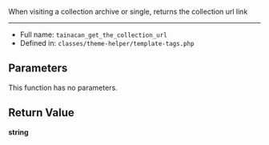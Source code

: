
When visiting a collection archive or single, returns the collection url link

***

* Full name: `tainacan_get_the_collection_url`
* Defined in: `classes/theme-helper/template-tags.php`

## Parameters

This function has no parameters.

## Return Value

**string**
